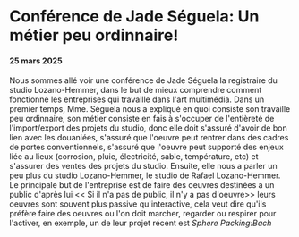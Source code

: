 # Conférence de Jade Séguela: Un métier peu ordinnaire!

#### 25 mars 2025

Nous sommes allé voir une conférence de Jade Séguela la registraire du studio Lozano-Hemmer, dans le but de mieux comprendre comment fonctionne les entreprises qui travaille dans l'art multimédia. Dans un premier temps, Mme. Séguela nous a expliqué en quoi consiste son travaille peu ordinnaire, son métier consiste en fais à s'occuper de l'entièreté de l'import/export des projets du studio, donc elle doit s'assuré d'avoir de bon lien avec les douaniées, s'assuré que l'oeuvre peut rentrer dans des cadres de portes conventionnels, s'assuré que l'oeuvre peut supporté des enjeux liée au lieux (corrosion, pluie, électricité, sable, température, etc) et s'assurer des ventes des projets du studio. Ensuite, elle nous a parler un peu plus du studio Lozano-Hemmer, le studio de Rafael Lozano-Hemmer. Le principale but de l'entreprise est de faire des oeuvres destinées a un public d'après lui << Si il n'a pas de public, il n'y a pas d'oeuvre>> leurs oeuvres sont souvent plus passive qu'interactive, cela veut dire qu'ils préfère faire des oeuvres ou l'on doit marcher, regarder ou respirer pour l'activer, en exemple, un de leur projet récent est *Sphere Packing:Bach*
